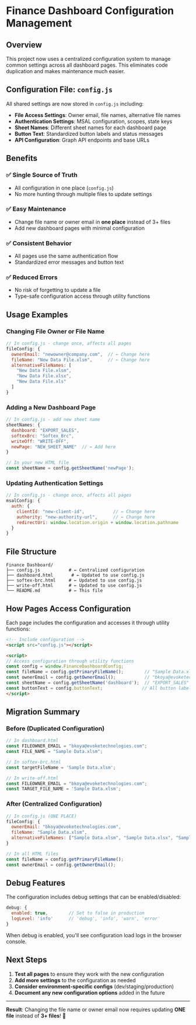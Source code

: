 # Finance Dashboard Configuration Management

## Overview
This project now uses a centralized configuration system to manage common settings across all dashboard pages. This eliminates code duplication and makes maintenance much easier.

## Configuration File: `config.js`

All shared settings are now stored in `config.js` including:
- **File Access Settings**: Owner email, file names, alternative file names
- **Authentication Settings**: MSAL configuration, scopes, state keys
- **Sheet Names**: Different sheet names for each dashboard page
- **Button Text**: Standardized button labels and status messages
- **API Configuration**: Graph API endpoints and base URLs

## Benefits

### ✅ **Single Source of Truth**
- All configuration in one place (`config.js`)
- No more hunting through multiple files to update settings

### ✅ **Easy Maintenance**
- Change file name or owner email in **one place** instead of 3+ files
- Add new dashboard pages with minimal configuration

### ✅ **Consistent Behavior**
- All pages use the same authentication flow
- Standardized error messages and button text

### ✅ **Reduced Errors**
- No risk of forgetting to update a file
- Type-safe configuration access through utility functions

## Usage Examples

### Changing File Owner or File Name
```javascript
// In config.js - change once, affects all pages
fileConfig: {
  ownerEmail: "newowner@company.com",  // ← Change here
  fileName: "New Data File.xlsm",      // ← Change here
  alternativeFileNames: [
    "New Data File.xlsm",
    "New Data File.xlsx", 
    "New Data File.xls"
  ]
}
```

### Adding a New Dashboard Page
```javascript
// In config.js - add new sheet name
sheetNames: {
  dashboard: "EXPORT_SALES",
  softexBrc: "Softex_Brc", 
  writeOff: "WRITE-OFF",
  newPage: "NEW_SHEET_NAME"  // ← Add here
}

// In your new HTML file
const sheetName = config.getSheetName('newPage');
```

### Updating Authentication Settings
```javascript
// In config.js - change once, affects all pages
msalConfig: {
  auth: {
    clientId: "new-client-id",           // ← Change here
    authority: "new-authority-url",      // ← Change here
    redirectUri: window.location.origin + window.location.pathname
  }
}
```

## File Structure

```
Finance Dashboard/
├── config.js           # ← Centralized configuration
├── dashboard.html       # ← Updated to use config.js
├── softex-brc.html     # ← Updated to use config.js
├── write-off.html      # ← Updated to use config.js
└── README.md           # ← This file
```

## How Pages Access Configuration

Each page includes the configuration and accesses it through utility functions:

```html
<!-- Include configuration -->
<script src="config.js"></script>

<script>
// Access configuration through utility functions
const config = window.FinanceDashboardConfig;
const fileName = config.getPrimaryFileName();        // "Sample Data.xlsm"
const ownerEmail = config.getOwnerEmail();           // "bkoya@evoketechnologies.com"
const sheetName = config.getSheetName('dashboard');  // "EXPORT_SALES"
const buttonText = config.buttonText;               // All button labels
</script>
```

## Migration Summary

### Before (Duplicated Configuration)
```javascript
// In dashboard.html
const FILEOWNER_EMAIL = "bkoya@evoketechnologies.com";
const FILE_NAME = "Sample Data.xlsm";

// In softex-brc.html  
const targetFileName = 'Sample Data.xlsm';

// In write-off.html
const FILEOWNER_EMAIL = "bkoya@evoketechnologies.com";
const TARGET_FILE_NAME = 'Sample Data.xlsm';
```

### After (Centralized Configuration)
```javascript
// In config.js (ONE PLACE)
fileConfig: {
  ownerEmail: "bkoya@evoketechnologies.com",
  fileName: "Sample Data.xlsm",
  alternativeFileNames: ["Sample Data.xlsm", "Sample Data.xlsx", "Sample Data.xls"]
}

// In all HTML files
const fileName = config.getPrimaryFileName();
const ownerEmail = config.getOwnerEmail();
```

## Debug Features

The configuration includes debug settings that can be enabled/disabled:

```javascript
debug: {
  enabled: true,        // Set to false in production
  logLevel: 'info'      // 'debug', 'info', 'warn', 'error'
}
```

When debug is enabled, you'll see configuration load logs in the browser console.

## Next Steps

1. **Test all pages** to ensure they work with the new configuration
2. **Add more settings** to the configuration as needed
3. **Consider environment-specific configs** (dev/staging/production)
4. **Document any new configuration options** added in the future

---

**Result**: Changing the file name or owner email now requires updating **ONE file** instead of **3+ files**! 🎉
